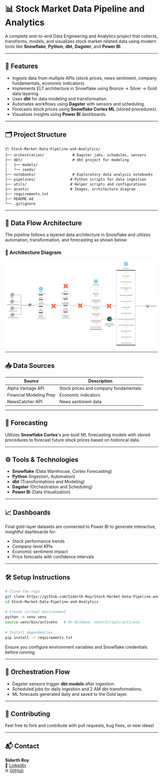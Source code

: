 # 📊 Stock Market Data Pipeline and Analytics

A complete end-to-end Data Engineering and Analytics project that collects, transforms, models, and visualizes stock market-related data using modern tools like **Snowflake**, **Python**, **dbt**, **Dagster**, and **Power BI**.  

---

## 🚀 Features

- Ingests data from multiple APIs (stock prices, news sentiment, company fundamentals, economic indicators).
- Implements ELT architecture in Snowflake using Bronze → Silver → Gold data layering.
- Uses **dbt** for data modeling and transformation.
- Automates workflows using **Dagster** with sensors and scheduling.
- Forecasts stock prices using **Snowflake Cortex ML** (stored procedures).
- Visualizes insights using **Power BI** dashboards.

---

## 🗂️ Project Structure

```
📦 Stock-Market-Data-Pipeline-and-Analytics/
├── orchestration/             # Dagster jobs, schedules, sensors
├── dbt/                       # dbt project for modeling
│   ├── models/
│   └── seeds/
├── notebooks/                 # Exploratory data analysis notebooks
├── pipelines/                # Python scripts for data ingestion
├── utils/                    # Helper scripts and configurations
├── assets/                   # Images, architecture diagram
├── requirements.txt
├── README.md
└── .gitignore
```

---

## 🧱 Data Flow Architecture

The pipeline follows a layered data architecture in Snowflake and utilizes automation, transformation, and forecasting as shown below:

### 📌 Architecture Diagram

![Architecture](https://github.com/Sidarth-Roy/Stock-Market-Data-Pipeline-and-Analytics/blob/main/assets/Architecture.png)

---

## 📥 Data Sources

| Source | Description |
|--------|-------------|
| Alpha Vantage API | Stock prices and company fundamentals |
| Financial Modeling Prep | Economic indicators |
| NewsCatcher API | News sentiment data |

---

## 🧠 Forecasting

Utilizes **Snowflake Cortex**'s pre-built ML forecasting models with stored procedures to forecast future stock prices based on historical data.

---

## ⚙️ Tools & Technologies

- **Snowflake** (Data Warehouse, Cortex Forecasting)
- **Python** (Ingestion, Automation)
- **dbt** (Transformations and Modeling)
- **Dagster** (Orchestration and Scheduling)
- **Power BI** (Data Visualization)

---

## 📈 Dashboards

Final gold-layer datasets are connected to Power BI to generate interactive, insightful dashboards for:

- Stock performance trends
- Company-level KPIs
- Economic sentiment impact
- Price forecasts with confidence intervals

---

## 🛠️ Setup Instructions

```bash
# Clone the repo
git clone https://github.com/Sidarth-Roy/Stock-Market-Data-Pipeline-and-Analytics.git
cd Stock-Market-Data-Pipeline-and-Analytics

# Create virtual environment
python -m venv venv
source venv/bin/activate   # On Windows: venv\Scripts\activate

# Install dependencies
pip install -r requirements.txt
```

Ensure you configure environment variables and Snowflake credentials before running.

---

## 📅 Orchestration Flow

- Dagster sensors trigger **dbt models** after ingestion.
- Scheduled jobs for daily ingestion and 2 AM dbt transformations.
- ML forecasts generated daily and saved to the Gold layer.

---

## 🤝 Contributing

Feel free to fork and contribute with pull requests, bug fixes, or new ideas!

---

## 📬 Contact

**Sidarth Roy**  
📧 [LinkedIn](https://www.linkedin.com/in/sidarth-roy-bb77571b8/)  
🌐 [GitHub](https://github.com/Sidarth-Roy)
